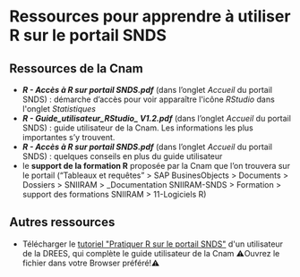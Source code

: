 # Ressources pour apprendre à utiliser R sur le portail SNDS
<!-- SPDX-License-Identifier: MPL-2.0 -->  

## Ressources de la Cnam

- ***R - Accès à R sur portail SNDS.pdf*** (dans l’onglet *Accueil* du portail SNDS) : démarche d’accès pour voir apparaître l'icône *RStudio* dans l'onglet *Statistiques*
- ***R - Guide_utilisateur_RStudio_ V1.2.pdf*** (dans l’onglet *Accueil* du portail SNDS) : guide utilisateur de la Cnam. Les informations les plus importantes s’y trouvent.
- ***R - Accès à R sur portail SNDS.pdf*** (dans l’onglet *Accueil* du portail SNDS) : quelques conseils en plus du guide utilisateur
- le **support de la formation R** proposée par la Cnam que l’on trouvera sur le portail (“Tableaux et requêtes” > SAP BusinesObjects > Documents > Dossiers > SNIIRAM > _Documentation SNIIRAM-SNDS > Formation > support des formations SNIIRAM > 11-Logiciels R)

## Autres ressources

- Télécharger le <a href="/files/DREES/tuto_R_portail_SNDS.nb.html" title="Download" download> tutoriel "Pratiquer R sur le portail SNDS"</a> d'un utilisateur de la DREES, qui complète le guide utilisateur de la Cnam ⚠️Ouvrez le fichier dans votre Browser préféré!⚠️

